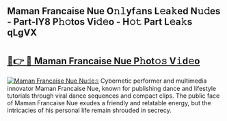 ## Maman Francaise Nue O𝚗𝚕yf𝚊ns L𝚎a𝚔ed N𝚞𝚍es - Part-lY8 P𝚑𝚘tos Vi𝚍𝚎o - H𝚘𝚝 Part L𝚎a𝚔s qLgVX

# <h2><a href="http://kfcbccs.oniu.top/?m=Maman+Francaise+Nue">🔗👉 🔴 Maman Francaise Nue P𝚑ot𝚘𝚜 V𝚒d𝚎o</a></h2>

[![Maman Francaise Nue Nu𝚍e𝚜](https://i.imgur.com/0qMVB7G.gif)](http://kfcbccs.oniu.top/?m=Maman+Francaise+Nue)
Cybernetic performer and multimedia innovator Maman Francaise Nue, known for publishing dance and lifestyle tutorials through viral dance sequences and compact clips. The public face of Maman Francaise Nue exudes a friendly and relatable energy, but the intricacies of his personal life remain shrouded in secrecy.  
